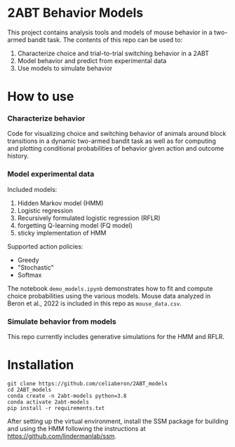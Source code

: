 # 2ABT Behavior Models

This project contains analysis tools and models of mouse behavior in a two-armed bandit task. The contents of this repo can be used to:

1. Characterize choice and trial-to-trial switching behavior in a 2ABT
2. Model behavior and predict from experimental data
3. Use models to simulate behavior

# How to use

### Characterize behavior

Code for visualizing choice and switching behavior of animals around block transitions in a dynamic two-armed bandit task as well as for computing and plotting conditional probabilities of behavior given action and outcome history.

### Model experimental data
Included models:
1. Hidden Markov model (HMM)
2. Logistic regression
3. Recursively formulated logistic regression (RFLR)
4. forgetting Q-learning model (FQ model)
5. sticky implementation of HMM

Supported action policies:
- Greedy
- "Stochastic"
- Softmax

The notebook `demo_models.ipynb` demonstrates how to fit and compute choice probabilities using the various models. Mouse data analyzed in Beron et al., 2022 is included in this repo as `mouse_data.csv`. 

### Simulate behavior from models
This repo currently includes generative simulations for the HMM and RFLR.

# Installation

```
git clone https://github.com/celiaberon/2ABT_models
cd 2ABT_models
conda create -n 2abt-models python=3.8
conda activate 2abt-models
pip install -r requirements.txt
```
After setting up the virtual environment, install the SSM package for building and using the HMM following the instructions at https://github.com/lindermanlab/ssm.
